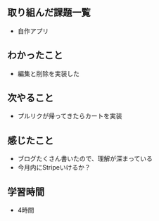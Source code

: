 ## 取り組んだ課題一覧
- 自作アプリ

## わかったこと
- 編集と削除を実装した

## 次やること
- プルリクが帰ってきたらカートを実装

## 感じたこと
- ブログたくさん書いたので、理解が深まっている
- 今月内にStripeいけるか？

## 学習時間
- 4時間
